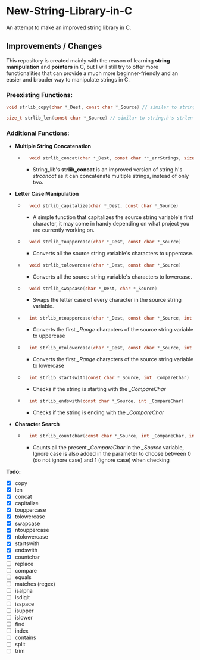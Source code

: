 # New-String-Library-in-C

An attempt to make an improved string library in C.

## Improvements / Changes

This repository is created mainly with the reason of learning **string manipulation** and **pointers** in C, but
I will still try to offer more functionalities that can provide a much more beginner-friendly and an easier 
and broader way to manipulate strings in C.

### Preexisting Functions:

```C
void strlib_copy(char *_Dest, const char *_Source) // similar to string.h's strcpy
``` 
```C
size_t strlib_len(const char *_Source) // similar to string.h's strlen
``` 

### Additional Functions:

- **Multiple String Concatenation**
    - ```C
        void strlib_concat(char *_Dest, const char **_arrStrings, size_t _arrSize)
        ```
        - String_lib's **strlib_concat** is an improved version of string.h's *strconcat* as it can concatenate
        multiple strings, instead of only two.

- **Letter Case Manipulation**
    - ```C
        void strlib_capitalize(char *_Dest, const char *_Source)
        ```
        - A simple function that capitalizes the source string variable's first character, it may come in handy depending on what project you are currently working on.


    - ```C
        void strlib_touppercase(char *_Dest, const char *_Source)
        ```
        - Converts all the source string variable's characters to uppercase.


    - ```C
        void strlib_tolowercase(char *_Dest, const char *_Source)
        ```
        - Converts all the source string variable's characters to lowercase.


    - ```C
        void strlib_swapcase(char *_Dest, char *_Source) 
        ```
        - Swaps the letter case of every character in the source string variable.


    - ```C
        int strlib_ntouppercase(char *_Dest, const char *_Source, int _Range)
        ```
        - Converts the first *_Range* characters of the source string variable to uppercase


    - ```C
        int strlib_ntolowercase(char *_Dest, const char *_Source, int _Range)
        ```
        - Converts the first *_Range* characters of the source string variable to lowercase


    - ```C
        int strlib_startswith(const char *_Source, int _CompareChar)
        ```
        - Checks if the string is starting with the *_CompareChar*


    - ```C
        int strlib_endswith(const char *_Source, int _CompareChar)
        ```
        - Checks if the string is ending with the *_CompareChar*

- **Character Search**
    - ```C
        int strlib_countchar(const char *_Source, int _CompareChar, int _IgnoreCase)
        ```
        - Counts all the present *_CompareChar* in the *_Source* variable, 
        Ignore case is also added in the parameter to choose between 0 (do not ignore case)
        and 1 (ignore case) when checking

**Todo:**

- [x] copy
- [x] len
- [x] concat
- [x] capitalize
- [x] touppercase
- [x] tolowercase
- [x] swapcase
- [x] ntouppercase
- [x] ntolowercase
- [x] startswith
- [x] endswith
- [x] countchar
- [ ] replace
- [ ] compare
- [ ] equals
- [ ] matches (regex)
- [ ] isalpha
- [ ] isdigit
- [ ] isspace
- [ ] isupper
- [ ] islower
- [ ] find
- [ ] index
- [ ] contains
- [ ] split
- [ ] trim
